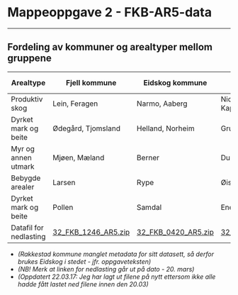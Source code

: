 # Mappeoppgave 2 - FKB-AR5-data
---


## Fordeling av kommuner og arealtyper mellom gruppene

Arealtype |Fjell kommune |Eidskog kommune |Lillehammer kommune |Brønnøy kommune
-- |-- |-- |-- |--
Produktiv skog |Lein, Feragen |Narmo, Aaberg |Nicolaisen, Kappelslåen |Riiser, Löfstrand, Harstad
Dyrket mark og beite |Ødegård, Tjomsland |Helland, Norheim |Grumstad, Olafsen |Bjørnevik, Bjørnstad
Myr og annen utmark |Mjøen, Mæland |Berner |Dunlop |Dyve
Bebygde arealer |Larsen |Rype |Øistad |Kristensen
Dyrket mark og beite |Pollen |Samdal |Enerstvedt |
Datafil for nedlasting |[32_FKB_1246_AR5.zip](https://filesender.uninett.no/beta/?s=download&token=6201d9de-df10-af71-90a5-43cf9634f4d5) |[32_FKB_0420_AR5.zip](https://filesender.uninett.no/beta/?s=download&token=94adc697-e8cb-5e15-dde7-0fb24675748c) |[32_FKB_0501_AR5.zip](https://filesender.uninett.no/beta/?s=download&token=dbb3a913-0485-a5c3-2c89-952e0c2eb71e) |[33_FKB_1813_AR5.zip](https://filesender.uninett.no/beta/?s=download&token=47552742-da40-b67e-43a5-9793905020a0)

- *(Rakkestad kommune manglet metadata for sitt datasett, så derfor brukes Eidskog i stedet - jfr. oppgaveteksten)*
- *(NB! Merk at linken for nedlasting går ut på dato - 20. mars)*
- *(Oppdatert 22.03.17: Jeg har lagt ut filene på nytt ettersom ikke alle hadde fått lastet ned filene innen den 20.03)*
